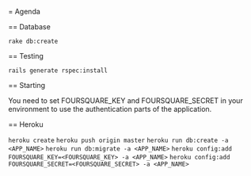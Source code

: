 = Agenda

== Database

`rake db:create`

== Testing

`rails generate rspec:install`

== Starting

You need to set FOURSQUARE_KEY and FOURSQUARE_SECRET in your environment to use the authentication parts of the application.

== Heroku

`heroku create`
`heroku push origin master`
`heroku run db:create -a <APP_NAME>`
`heroku run db:migrate -a <APP_NAME>`
`heroku config:add FOURSQUARE_KEY=<FOURSQUARE_KEY> -a <APP_NAME>`
`heroku config:add FOURSQUARE_SECRET=<FOURSQUARE_SECRET> -a <APP_NAME>`
